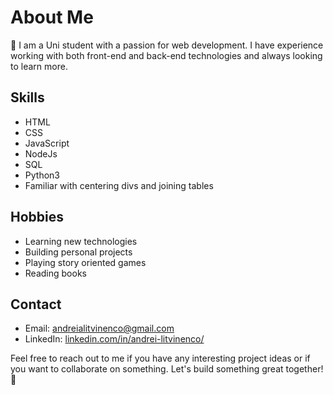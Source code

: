 # About Me

🚀 I am a Uni student with a passion for web development. I have experience working with both front-end and back-end technologies and always looking to learn more.

## Skills
- HTML
- CSS
- JavaScript
- NodeJs
- SQL
- Python3
- Familiar with centering divs and joining tables

## Hobbies
- Learning new technologies
- Building personal projects
- Playing story oriented games
- Reading books

## Contact
- Email: [andreialitvinenco@gmail.com](andreialitvinenco@gmail.com)
- LinkedIn: [linkedin.com/in/andrei-litvinenco/](linkedin.com/in/andrei-litvinenco/)

Feel free to reach out to me if you have any interesting project ideas or if you want to collaborate on something. Let's build something great together! 🚀
